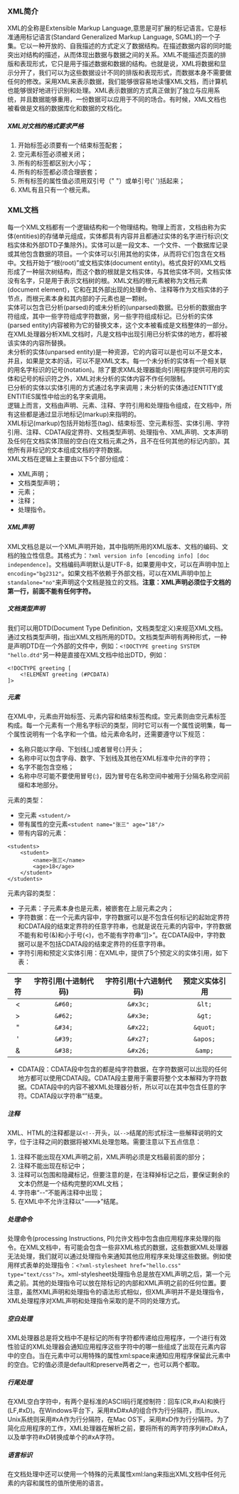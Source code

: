 ### XML简介
XML的全称是Extensible Markup Language,意思是可扩展的标记语言。它是标准通用标记语言(Standard Generalized Markup Language, SGML)的一个子集。它以一种开放的、自我描述的方式定义了数据结构。在描述数据内容的同时能突出对结构的描述，从而体现出数据与数据之间的关系。XML不能描述页面的排版和表现形式，它只是用于描述数据和数据的结构。也就是说，XML将数据和显示分开了，我们可以为这些数据设计不同的排版和表现形式，而数据本身不需要做任何的修改。采用XML来表示数据，我们能够很容易地读懂XML文档，而计算机也能够很好地进行识别和处理。XML表示数据的方式真正做到了独立与应用系统，并且数据能够重用，一份数据可以应用于不同的场合。有时候，XML文档也被看做是文档的数据库化和数据的文档化。

##### XML对文档的格式要求严格
1. 开始标签必须要有一个结束标签配套；
2. 空元素标签必须被关闭；
3. 所有的标签都区别大小写；
4. 所有的标签都必须合理嵌套；
5. 所有标签的属性值必须用双引号（\" \"）或单引号(\' \')括起来；
6. XML有且只有一个根元素。

### XML文档
每一个XML文档都有一个逻辑结构和一个物理结构。物理上而言，文档由称为实体(entities)的存储单元组成，实体都具有内容并且都通过实体的名字进行标识(文档实体和外部DTD子集除外)。实体可以是一段文本、一个文件、一个数据库记录或其他包含数据的项目。一个实体可以引用其他的实体，从而将它们包含在文档中。文档开始于“根(root)”或文档实体(document entity)。格式良好的XML文档形成了一种层次树结构，而这个数的根就是文档实体，与其他实体不同，文档实体没有名字，只是用于表示文档树的根。XML文档的根元素被称为文档元素(document element)，它和在其外部出现的处理命令、注释等作为文档实体的子节点，而根元素本身和其内部的子元素也是一颗树。  
实体可以包含已分析(parsed)的或未分析的(unparsed)数据。已分析的数据由字符组成，其中一些字符组成字符数据，另一些字符组成标记。已分析的实体(parsed entity)内容被称为它的替换文本，这个文本被看成是文档整体的一部分。在XML处理器分析XML文档时，凡是文档中出现引用已分析实体的地方，都将被该实体的内容所替换。  
未分析的实体(unparsed entity)是一种资源，它的内容可以是也可以不是文本，并且，如果是文本的话，可以不是XML文本。每一个未分析的实体有一个相关联的用名字标识的记号(notation)。除了要求XML处理器能向引用程序提供可用的实体和记号的标识符之外，XML对未分析的实体内容不作任何限制。  
已分析的实体以实体引用的方式通过名字来调用；未分析的实体通过ENTITY或ENTITIES属性中给出的名字来调用。  
逻辑上而言，文档由声明、元素、注释、字符引用和处理指令组成，在文档中，所有这些都是通过显示地标记(markup)来指明的。  
XML标记(markup)包括开始标签(tag)、结束标签、空元素标签、实体引用、字符引用、注释、CDATA段定界符、文档类型声明、处理指令、XML声明、文本声明及任何在文档实体顶层的空白(在文档元素之外，且不在任何其他的标记内部)。其他所有非标记的文本组成文档的字符数据。  
XML文档在逻辑上主要由以下5个部分组成：
* XML声明；
* 文档类型声明；
* 元素；
* 注释；
* 处理指令。

##### XML声明
XML文档总是以一个XML声明开始，其中指明所用的XML版本、文档的编码、文档的独立性信息。其格式为：`?xml version info [encoding info] [doc independence]`。文档编码声明默认是UTF-8，如果要用中文，可以在声明中加上`encoding="bg2312"`。如果文档不依赖于外部文档，可以在XML声明中加上`standalone="no"`来声明这个文档是独立的文档。**注意：XML声明必须位于文档的第一行，前面不能有任何字符。**

##### 文档类型声明
我们可以用DTD(Document Type Definition，文档类型定义)来规范XML文档。通过文档类型声明，指出XML文档所用的DTD。文档类型声明有两种形式，一种是声明DTD在一个外部的文件中，例如：`<!DOCTYPE greeting SYSTEM "hello.dtd"`另一种是直接在XML文档中给出DTD，例如：
```
<!DOCTYPE greeting [
    <!ELEMENT greeting (#PCDATA)
]>
```

##### 元素
在XML中，元素由开始标签、元素内容和结束标签构成。空元素则由空元素标签构成。每一个元素有一个用名字标识的类型，同时它可以有一个属性说明集，每一个属性说明有一个名字和一个值。给元素命名时，还需要遵守以下规范：
* 名称只能以字母、下划线(_)或者冒号(:)开头；
* 名称中可以包含字母、数字、下划线及其他在XML标准中允许的字符；
* 名字不能包含空格；
* 名称中尽可能不要使用冒号(:)，因为冒号在名称空间中被用于分隔名称空间前缀和本地部分。

元素的类型：
* 空元素 `<student/>`
* 带有属性的空元素`<student name="张三" age="18"/>`
* 带有内容的元素：
```
<students>
    <student>
        <name>张三</name>
        <age>18</age>
    </student>
</students>
```

元素内容的类型：
* 子元素：子元素本身也是元素，被嵌套在上层元素之内；
* 字符数据：在一个元素内容中，字符数据可以是不包含任何标记的起始定界符和CDATA段的结束定界符的任意字符串，也就是说在元素的内容中，字符数据不能有和号(&)和小于号(<)，也不能有字符串“]]>”。在CDATA段中，字符数据可以是不包括CDATA段的结束定界符的任意字符串。
* 字符引用和预定义实体引用：在XML中，提供了5个预定义的实体引用，如下表：  

|字符|字符引用(十进制代码)|字符引用(十六进制代码)|预定义实体引用|
|:----:|:------:|:------:|:----:|
|<|`&#60;`|`&#x3c;`|`&lt;`|
|>|`&#62;`|`&#x3e;`|`&gt;`|
|"|`&#34;`|`&#x22;`|`&quot;`|
|'|`&#39;`|`&#x27;`|`&apos;`|
|&|`&#38;`|`&#x26;`|`&amp;`|

* CDATA段：CDATA段中包含的都是纯字符数据，在字符数据可以出现的任何地方都可以使用CDATA段。CDATA段主要用于需要将整个文本解释为字符数据。CDATA段中的内容不被XML处理器分析，所以可以在其中包含任意的字符。CDATA段以字符串“<![CDATA[”开始，以字符串“]]>”结束。

##### 注释
XML、HTML的注释都是以`<!--`开头，以`-->`结尾的形式标注一些解释说明的文字，位于注释之间的数据将被XML处理忽略。需要注意以下五点信息：
1. 注释不能出现在XML声明之前，XML声明必须是文档最前面的部分；
2. 注释不能出现在标记中；
3. 注释可以包围和隐藏标记，但要注意的是，在注释掉标记之后，要保证剩余的文本仍然是一个结构完整的XML文档；
4. 字符串“--”不能再注释中出现；
5. 在XML中不允许注释以“--->”结尾。

##### 处理命令
处理命令(processing Instructions, PI)允许文档中包含由应用程序来处理的指令。在XML文档中，有可能会包含一些非XML格式的数据，这些数据XML处理器无法处理，我们就可以通过处理指令来通知其他应用程序来处理这些数据。例如使用样式表单的处理指令：`<?xml-stylesheet href="hello.css" type="text/css"?>`。xml-stylesheet处理指令总是放在XML声明之后，第一个元素之前。其他的处理指令可以放在除标记的内部和XML声明之前的任何位置。要注意，虽然XML声明和处理指令的语法形式相似，但XML声明并不是处理指令，XML处理程序对XML声明和处理指令采取的是不同的处理方式。

##### 空白处理
XML处理器总是将文档中不是标记的所有字符都传递给应用程序，一个进行有效性验证的XML处理器会通知应用程序这些字符中的哪一些组成了出现在元素内容中的空白。当在元素中可以用特殊的属性xml:space来通知应用程序保留此元素中的空白。它的值必须是default和preserve两者之一，也可以两个都取。


##### 行尾处理
在XML空白字符中，有两个是标准的ASCII码行尾控制符：回车(CR,#xA)和换行(LF,#xD)。在Windows平台下，采用#xD#xA的组合作为行分隔符，而Linux、Unix系统则采用#xA作为行分隔符，在Mac OS下，采用#xD作为行分隔符。为了简化应用程序的工作，XML处理器在解析之前，要将所有的两字符序列#xD#xA，以及单字符#xD转换成单个的#xA字符。

##### 语言标识
在文档处理中还可以使用一个特殊的元素属性xml:lang来指出XML文档中任何元素的内容和属性的值所使用的语言。
